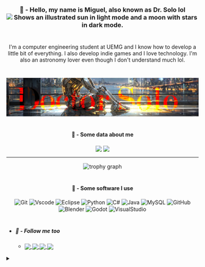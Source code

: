 
<div align=center>
	<!--
	<img align="center" height="100" width="100" src="https://as2.ftcdn.net/v2/jpg/04/34/33/51/1000_F_434335169_qgu1ZO2GKk13QJlzfJxoAItze5bo1ych.jpg"/>
	-->
	<h3 align=center> 🤖 - Hello, my name is Miguel, also known as Dr. Solo lol
		<picture>
		  <source height="25" width="25" media="(prefers-color-scheme: dark)" srcset="https://user-images.githubusercontent.com/25423296/163456776-7f95b81a-f1ed-45f7-b7ab-8fa810d529fa.png">
		  <source height="25" width="25" media="(prefers-color-scheme: light)" srcset="https://user-images.githubusercontent.com/25423296/163456779-a8556205-d0a5-45e2-ac17-42d089e3c3f8.png">
		  <img 	  height="25" width="25" alt="Shows an illustrated sun in light mode and a moon with stars in dark mode." src="https://user-images.githubusercontent.com/25423296/163456779-a8556205-d0a5-45e2-ac17-42d089e3c3f8.png">
		</picture>
	</h3>
</div>

#

<p align=center>I'm a computer engineering student at UEMG and I know how to develop a little bit of everything. I also develop indie games and I love technology. I'm also an astronomy lover even though I don't understand much lol.</p>

#

<!--
<details>
	<summary>🤖 - About Me</summary>

  * | 💻 | I'm studying computer engineering |
    |-----|-----------------------------------|
    | 👾 | Dev Indie |
    | 🤖 | Lover For Bots |
    | 🔭 | Star Lover |
    
   ## ROBOOOOOOOOOOOOT
![CAAAAAAAAAT](https://media1.tenor.com/m/wnh85fvO2GoAAAAC/cat-vacuum.gif)

</details>

![background](https://cdn.leonardo.ai/users/4ca3dbe5-820e-447b-aecc-ffb603540e48/generations/d2af487c-a848-457b-bea1-f48bab31117c/variations/UniversalUpscaler_d2af487c-a848-457b-bea1-f48bab31117c.jpg) 
-->

<div align=center>
	<img align=center src=".github/Background0.jpg" />
</div>

#

<!--
<div	align=center>
	<h4 align=center>🤖 - Some software I use</h4>
	<a title="Godot" target="_blank" href="https://godotengine.org">
		<img align=center title="Godot" alt="Godot Icon" height="40" width="40" align="center" src="https://cdn.jsdelivr.net/gh/devicons/devicon/icons/godot/godot-original.svg" />
	</a>
	<a title="Game Maker" target="_blank" href="https://gamemaker.io/en">
		<img align=center title="Game Maker" alt="Game Maker Icon" height="40" width="40" align="center" src = "https://freefilehippo.com/wp-content/uploads/2020/11/gamemaker-studio-2-logo.png" />
	</a>
	<a title="Blender" target="_blank" href="https://www.blender.org">
		<img align=center title="Blender" alt="Blender Icon" height="40" width="40" align="center" src="https://cdn.jsdelivr.net/gh/devicons/devicon/icons/blender/blender-original.svg" />
	</a>
</div>

#
-->

<div style="text-align: center;" align="center">
	<h4>🤖 - Some data about me</h4>
	<img align=center src = "https://github-readme-stats.vercel.app/api/top-langs/?username=DoctorSolo&line_height=25&card_width=290&layout=compact&hide_title=true&count_private=true&bg_color=000&border_color=FF0000&title_color=FF0000&text_color=FFF&langs_count=8&show_icons=true" />
	<img align=center src = "https://github-readme-stats.vercel.app/api?username=DoctorSolo&theme=shadow_red&bg_color=000&border_color=FF0000&show_icons=true&icon_color=FF0000&title_color=FF0000&text_color=FFF&hide_title=true&include_all_commits=false&count_private=true&line_height=24" />
	<hr>
	<img align=center src="https://github-profile-trophy.vercel.app?username=DoctorSolo&theme=dark_lover&column=-1&row=1&margin-w=8&margin-h=8&no-bg=false&no-frame=false&order=4" height="80" alt="trophy graph"  />
</div>

#


<h4 align=center>🤖 - Some software I use</h4>

<div align=center>
	<img align=center title="Git" 		src="https://cdn.jsdelivr.net/gh/devicons/devicon/icons/git/git-original.svg"			height="25"/>
	<img align=center title="Vscode" 	src="https://cdn.jsdelivr.net/gh/devicons/devicon/icons/vscode/vscode-original.svg"		height="25"/>
	<img align=center title="Eclipse"	src="https://cdn.jsdelivr.net/gh/devicons/devicon/icons/eclipse/eclipse-original.svg"		height="25"/>
	<img align=center title="Python"	src="https://cdn.jsdelivr.net/gh/devicons/devicon/icons/python/python-original.svg"		height="25"/>
	<img align=center title="C#"		src="https://cdn.jsdelivr.net/gh/devicons/devicon/icons/csharp/csharp-original.svg"		height="25"/>
	<img align=center title="Java"		src="https://cdn.jsdelivr.net/gh/devicons/devicon/icons/java/java-original.svg"			height="25"/>
	<img align=center title="MySQL"		src="https://cdn.jsdelivr.net/gh/devicons/devicon/icons/mysql/mysql-original.svg"		height="25"/>
	<img align=center title="GitHub"	src="https://cdn.jsdelivr.net/gh/devicons/devicon/icons/github/github-original.svg"		height="25"/>
	<img align=center title="Blender"	src="https://cdn.jsdelivr.net/gh/devicons/devicon/icons/blender/blender-original.svg"		height="25"/>
	<img align=center title="Godot"	       	src="https://cdn.jsdelivr.net/gh/devicons/devicon/icons/godot/godot-original.svg"		height="25"/>
	<img align=center title="VisualStudio" 	src="https://cdn.jsdelivr.net/gh/devicons/devicon/icons/visualstudio/visualstudio-original.svg"	height="25"/>
</div>

#

- ##### 🤖 - Follow me too #####
  * <div align=left>
	<a href="https://www.instagram.com/doctor_solo_303/">
		<img align=center src="https://img.shields.io/badge/-Instagram-%23E4405F?style=for-the-badge&logo=instagram&logoColor=white" height="23"/>
	</a>
	<a href="https://www.linkedin.com/in/migueledu303/">
		<img align=center src="https://img.shields.io/badge/LinkedIn-0077B5?style=for-the-badge&logo=linkedin&logoColor=white" 	height="23"/>
	</a>
	<a href="https://discord.com/users/534808726570270731/">
		<img align=center src="https://img.shields.io/badge/Discord-7289DA?style=for-the-badge&logo=discord&logoColor=white"	height="23"/>
	</a>
	<a href="https://doctor-solo.itch.io/">
		<img align=center src="https://img.shields.io/badge/-Itch.io-000?style=for-the-badge&logo=itch.io&logoColor=%23E4405F" 	height="25"/>
	</a>
</div>

<details>
	<summary></summary>

<div align=center>
	<h2 align=center>
		<p align=center>ROBOOOOOOOOOOOOT</p>
		<img align=right src="https://tenor.com/pt-BR/view/boston-dynamics-robot-dog-dancing-robot-dog-robot-dog-gif-11784828160704918072.gif" />
		<img align=right src="https://tenor.com/pt-BR/view/music-sick-power-rangers-robot-bot-gif-1213357273390678191.gif" />
		<img align=right src="https://tenor.com/pt-BR/view/mecha-robot-lego-animation-scifi-gif-1879815320824649251.gif" />
		<img align=right src="https://media1.tenor.com/m/wnh85fvO2GoAAAAC/cat-vacuum.gif"/>
		<img align=right src="https://i.gifer.com/ho.gif" />
	</h2>
</div>

</details>
